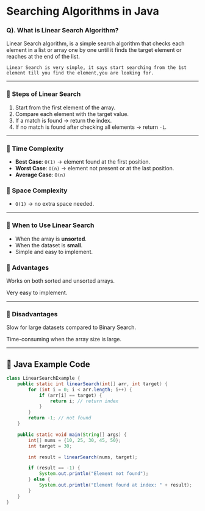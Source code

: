 # Searching Algorithms in Java

### Q). What is Linear Search Algorithm?
Linear Search algorithm, is a simple search algorithm that checks each element in a list or array one by one until it 
finds the target element or reaches at the end of the list.

``
Linear Search is very simple, it says start searching from the 1st element till you find the element,you are looking for.
``


---

### 🔹 Steps of Linear Search
1. Start from the first element of the array.
2. Compare each element with the target value.
3. If a match is found → return the index.
4. If no match is found after checking all elements → return `-1`.

---

### 🔹 Time Complexity
- **Best Case**: `O(1)` → element found at the first position.
- **Worst Case**: `O(n)` → element not present or at the last position.
- **Average Case**: `O(n)`

### 🔹 Space Complexity
- `O(1)` → no extra space needed.

---

### 🔹 When to Use Linear Search
- When the array is **unsorted**.
- When the dataset is **small**.
- Simple and easy to implement.


### 🔹 Advantages

Works on both sorted and unsorted arrays.

Very easy to implement.

--- 
### 🔹 Disadvantages

Slow for large datasets compared to Binary Search.

Time-consuming when the array size is large.

---
## 🔹 Java Example Code
```java
class LinearSearchExample {
    public static int linearSearch(int[] arr, int target) {
        for (int i = 0; i < arr.length; i++) {
            if (arr[i] == target) {
                return i; // return index
            }
        }
        return -1; // not found
    }

    public static void main(String[] args) {
        int[] nums = {10, 25, 30, 45, 50};
        int target = 30;

        int result = linearSearch(nums, target);

        if (result == -1) {
            System.out.println("Element not found");
        } else {
            System.out.println("Element found at index: " + result);
        }
    }
}
